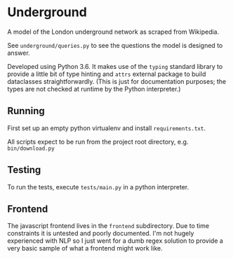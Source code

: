 Underground
===========

A model of the London underground network as scraped from Wikipedia.

See `underground/queries.py` to see the questions the model is designed to answer.

Developed using Python 3.6. It makes use of the `typing` standard library to provide a little bit of type hinting and `attrs` external package to build dataclasses straightforwardly. (This is just for documentation purposes; the types are not checked at runtime by the Python interpreter.)

## Running

First set up an empty python virtualenv and install `requirements.txt`.

All scripts expect to be run from the project root directory, e.g. `bin/download.py`

## Testing

To run the tests, execute `tests/main.py` in a python interpreter.

## Frontend

The javascript frontend lives in the `frontend` subdirectory. Due to time constraints it is untested and poorly documented. I'm not hugely experienced with NLP so I just went for a dumb regex solution to provide a very basic sample of what a frontend might work like.
